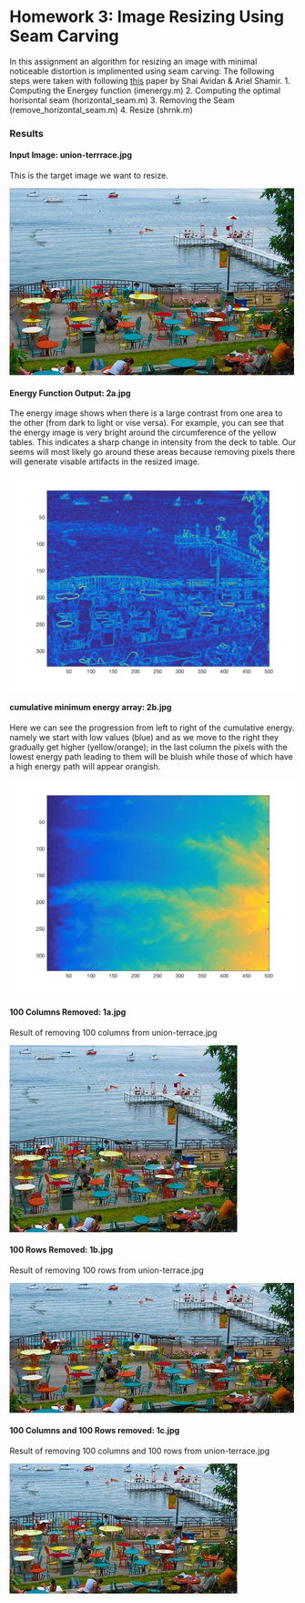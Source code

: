 # Homework 3: Image Resizing Using Seam Carving
In this assignment an algorithm for resizing an image with minimal noticeable distortion is implimented using seam carving:
The following steps were taken with following [this](http://pages.cs.wisc.edu/~dyer/cs534/papers/AvidanShamir2007-SeamCarving.pdf) paper by Shai Avidan & Ariel Shamir.
    1. Computing the Energey function (imenergy.m)
    2. Computing the optimal horisontal seam (horizontal_seam.m)
    3. Removing the Seam (remove_horizontal_seam.m)
    4. Resize (shrnk.m)

### Results
#### Input Image: union-terrrace.jpg
This is the target image we want to resize.

![](union-terrace.jpg)
#### Energy Function Output: 2a.jpg
The energy image shows when there is a large contrast from one area to the other (from dark to light or vise versa). For example, you can see that the energy image is very bright around the circumference of the yellow tables. This indicates a sharp change in intensity from the deck to table. Our seems will most likely go around these areas because removing pixels there will generate visable artifacts in the resized image.

![](2a.jpg)
#### cumulative minimum energy array: 2b.jpg
Here we can see the progression from left to right of the cumulative energy. namely we start with low values (blue) and as we move to the right they gradually get higher (yellow/orange); in the last column the pixels with the lowest energy path leading to them will be bluish while those of which have a high energy path will appear orangish.

![](2b.jpg) 
#### 100 Columns Removed: 1a.jpg
Result of removing 100 columns from union-terrace.jpg

![](1a.jpg)
#### 100 Rows Removed: 1b.jpg
Result of removing 100 rows from union-terrace.jpg

![](1b.jpg)
#### 100 Columns and 100 Rows removed: 1c.jpg
Result of removing 100 columns and 100 rows from union-terrace.jpg

![](1c.jpg)
